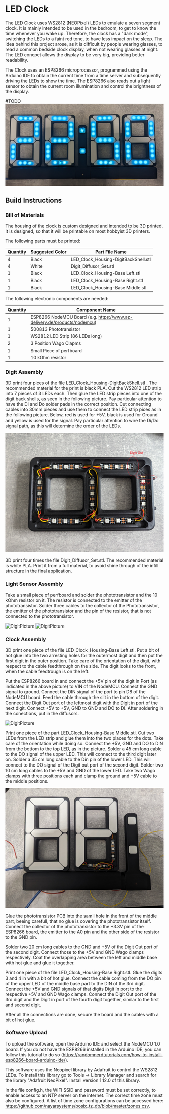 # LED Clock

The LED Clock uses WS2812 (NEOPixel) LEDs to emulate a seven segment clock. It is mainly intended to be used in the bedroom, to get to know the time whenever you wake up. Therefore, the clock has a "dark mode", switching the LEDs to a faint red tone, to have less impact on the sleep. The idea behind this project arose, as it is difficult by people wearing glasses, to read a common bedside clock display, when not wearing glasses at night. The LED concpet allows the display to be very big, providing better readability.

The Clock uses an ESP8266 microprocessor, programmed using the Arduino IDE to obtain the current time from a time server and subsequently driving the LEDs to show the time. The ESP8266 also reads out a light sensor to obtain the current room illumination and control the brightness of the display.

#TODO
![LED Clock Picture](/Pictures/LEDClockDay.jpg)

## Build Instructions

### Bill of Materials

The housing of the clock is custom designed and intended to be 3D printed. It is designed, so that it will be printable on most hobbyist 3D printers. 

The following parts must be printed:

Quantity | Suggested Color | Part File Name 
--- | --- | ---
4 | Black | LED_Clock_Housing-DigitBackShell.stl 
4 | White | Digit_Diffusor_Set.stl
1 | Black | LED_Clock_Housing-Base Left.stl
1 | Black | LED_Clock_Housing-Base Right.stl
1 | Black | LED_Clock_Housing-Base Middle.stl

The following electronic components are needed:

Quantity | Component Name
--- | --- 
1 | ESP8266 NodeMCU Board (e.g. https://www.az-delivery.de/products/nodemcu) 
1 | 500813 Phototransistor
1 | WS2812 LED Strip (86 LEDs long)
2 | 3 Position Wago Clapms
1 | Small Piece of perfboard
1 | 10 kOhm resistor


### Digit Assembly

3D print four pices of the file LED_Clock_Housing-DigitBackShell.stl . The recommended material for the print is black PLA. Cut the WS2812 LED strip into 7 pieces of 3 LEDs each. Then glue the LED strip pieces into one of the digit back shells, as seen in the following picture. Pay particular attention to have the Di and Do solder pads in the correct position. Cut connecting cables into 30mm pieces and use them to connect the LED strip pices as in the following picture. Below, red is used for +5V, black is used for Ground and yellow is used for the signal. Pay particular attention to wire the Di/Do signal path, as this will determine the order of the LEDs.

![DigitPicture](/Pictures/AssembledDigit.jpg)

3D print four times the file Digit_Diffusor_Set.stl. The recommended material is white PLA. Print it from a full material, to avoid shine through of the infill structure in the final application.

### Light Sensor Assembly
Take a small piece of perfboard and solder the phototransistor and the 10 kOhm resistor on it. The resistor is connected to the emitter of the phototransistor. Solder three cables to the collector of the Phototransistor, the emitter of the phototransistor and the pin of the resistor, that is not connected to the phototransistor.

![DigitPicture](/Pictures/PhototransistorPCB#1.jpg)
![DigitPicture](/Pictures/PhototransistorPCB#2.jpg)

### Clock Assembly
3D print one piece of the file LED_Clock_Housing-Base Left.stl. Put a bit of hot glue into the two arresting holes for the outermost digit and then put the first digit in the outer position. Take care of the orientation of the digit, with respect to the cable feedthrough on the side. The digit looks to the front, when the cable feedtrough is on the left.

Put the ESP8266 board in and connect the +5V pin of the digit in Port (as indicated in the above picture) to VIN of the NodeMCU. Connect the GND signal to ground. Connect the DIN signal of the port to pin D8 of the NodeMCU board. Feed the cable through the slit in the bottom of the digit.
Connect the Digit Out port of the leftmost digit with the Digit in port of the next digit. Connect +5V to +5V, GND to GND and DO to DI.
After soldering in the conections, put in the diffusors.

![DigitPicture](/Pictures/TwoDigits.jpg)

Print one piece of the part LED_Clock_Housing-Base Middle.stl. Cut two LEDs from the LED strip and glue them into the two places for the dots. Take care of the orientation while doing so. Connect the +5V, GND and DO to DIN from the bottom to the top LED, as in the picture. Solder a 45 cm long cable to the DO signal of the upper LED. This will connect to the third digit later on. Solder a 35 cm long cable to the Din pin of the lower LED. This will connect to the DO signal of the Digit out port of the second digit. Solder two 10 cm long cables to the +5V and GND of the lower LED. Take two Wago clamps with three positions each and clamp the ground and +5V cable to the middle positions.

![DigitPicture](/Pictures/TwoDigitandMiddlePart.jpg)

Glue the phototransistor PCB into the samll hole in the front of the middle part, beeing carefull, that no glue is covering the phototransistor itself. Connect the collector of the phototransistor to the +3.3V pin of the ESP8266 board, the emitter to the A0 pin and the other side of the resistor to the GND pin.

Solder two 20 cm long cables to the GND and +5V of the Digit Out port of the second digit. Connect those to the +5V and GND Wago clamps respectively.
Coat the overlapping area between the left and middle base with hot glue and glue it together.

Print one piece of the file LED_Clock_Housing-Base Right.stl. Glue the digits 3 and 4 in with a bit of hot glue. Connect the cable coming from the DO pin of the upper LED of the middle base part to the DIN of the 3rd digit. Connect the +5V and GND signals of that digits Digit In port to the respective +5V and GND Wago clamps. Connect the Digit Out port of the 3rd digit and the Digit in port of the fourth digit together, similar to the first and second digit.

After all the connections are done, secure the board and the cables with a bit of hot glue.

### Software Upload

To upload the software, open the Arduino IDE and select the NodeMCU 1.0 board. If you do not have the ESP8266 installed in the Arduino IDE, you can follow this tutorial to do so (https://randomnerdtutorials.com/how-to-install-esp8266-board-arduino-ide/). 

This software uses the Neopixel library by Adafruit to control the WS2812 LEDs. To install this library go to Tools -> Library Manager and search for the library "Adafruit NeoPixel". Install version 1.12.0 of this library.

In the file config.h, the WIFI SSID and password must be set correctly, to enable access to an NTP server on the internet. The correct time zone must also be configured. A list of time zone configurations can be accessed here: https://github.com/nayarsystems/posix_tz_db/blob/master/zones.csv.

